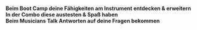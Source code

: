 #### Beim Boot Camp deine Fähigkeiten am Instrument entdecken & erweitern<br>In der Combo diese austesten & Spaß haben<br>Beim Musicians Talk Antworten auf deine Fragen bekommen